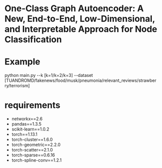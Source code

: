 # One-Class Graph Autoencoder: A New, End-to-End, Low-Dimensional, and Interpretable Approach for Node Classification

# Example

python main.py --k [k=1/k=2/k=3] --dataset [TUANDROMD/fakenews/food/musk/pneumonia/relevant_reviews/strawberry/terrorism]
 
# requirements
- networkx==2.6
- pandas==1.3.5
- scikit-learn==1.0.2
- torch==1.13.1
- torch-cluster==1.6.0
- torch-geometric==2.2.0
- torch-scatter==2.1.0
- torch-sparse==0.6.16
- torch-spline-conv==1.2.1 
